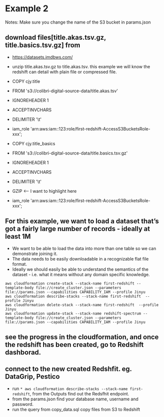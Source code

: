 # Example 2
Notes:
Make sure you change the name of the S3 bucket in params.json

## download files[title.akas.tsv.gz, title.basics.tsv.gz] from
* https://datasets.imdbws.com/
* unzip title.akas.tsv.gz to title.akas.tsv. this example we will know the redshift can detail with plain file or compressed file.

* COPY cjy.title
* FROM 's3://colibri-digital-source-data/title.akas.tsv'
* IGNOREHEADER 1
* ACCEPTINVCHARS
* DELIMITER '\t'
* iam_role 'arn:aws:iam::123:role/first-redshift-AccessS3BucketsRole-xxx';

* COPY cjy.title_basics
* FROM 's3://colibri-digital-source-data/title.basics.tsv.gz'
* IGNOREHEADER 1
* ACCEPTINVCHARS
* DELIMITER '\t'
* GZIP <-- I want to highlight here
* iam_role 'arn:aws:iam::123:role/first-redshift-AccessS3BucketsRole-xxx';


## For this example, we want to load a dataset that’s got a fairly large number of records - ideally at least 1M
* We want to be able to load the data into more than one table so we can demonstrate joining it.
* The data needs to be easily downloadable in a recognizable flat file format.
* Ideally we should easily be able to understand the semantics of the dataset - i.e. what it means without any domain specific knowledge.

```
aws cloudformation create-stack --stack-name first-redshift --template-body file://create_cluster.json --parameters file://params.json --capabilities CAPABILITY_IAM --profile Jinyu
aws cloudformation describe-stacks --stack-name first-redshift  --profile Jinyu
aws cloudformation delete-stack --stack-name first-redshift  --profile Jinyu
aws cloudformation update-stack --stack-name redshift-spectrum --template-body file://create_cluster.json --parameters file://params.json --capabilities CAPABILITY_IAM --profile Jinyu
```

## see the progress in the cloudformation, and once the redshift has been created, go to Redshift dashborad.


## connect to the new created Redshfit. eg. DataGrip, Pestico
* run ` * aws cloudformation describe-stacks --stack-name first-redshift `, from the Outputs find out the Redsfhit endpoint. 
* from the params.json find your database name, username and password.
* run the query from copy_data.sql copy files from S3 to Redshift

